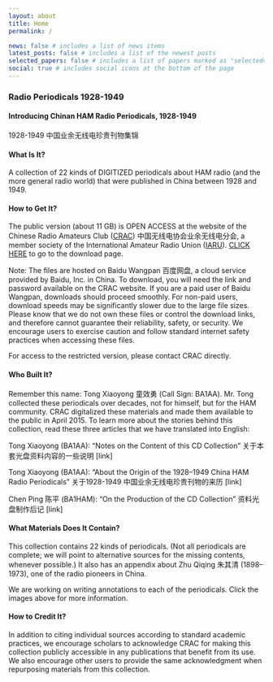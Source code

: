 ```yaml
---
layout: about
title: Home
permalink: /

news: false # includes a list of news items
latest_posts: false # includes a list of the newest posts
selected_papers: false # includes a list of papers marked as "selected={true}"
social: true # includes social icons at the bottom of the page
---
```


### Radio Periodicals 1928-1949

#### Introducing Chinan HAM Radio Periodicals, 1928-1949

1928-1949 中国业余无线电珍贵刊物集锦

#### What Is It?

A collection of 22 kinds of DIGITIZED periodicals about HAM radio (and the more general radio world) that were published in China between 1928 and 1949.

#### How to Get It?

The public version (about 11 GB) is OPEN ACCESS at the website of the Chinese Radio Amateurs Club ([CRAC](http://www.crac.org.cn/News/Detail?ID=3032)) 中国无线电协会业余无线电分会, a member society of the International Amateur Radio Union ([IARU](http://www.iaru.org/)). [CLICK HERE](http://www.crac.org.cn/News/Detail?ID=3032) to go to the download page. 

Note: The files are hosted on Baidu Wangpan 百度网盘, a cloud service provided by Baidu, Inc. in China. To download, you will need the link and password available on the CRAC website. If you are a paid user of Baidu Wangpan, downloads should proceed smoothly. For non-paid users, download speeds may be significantly slower due to the large file sizes. Please know that we do not own these files or control the download links, and therefore cannot guarantee their reliability, safety, or security. We encourage users to exercise caution and follow standard internet safety practices when accessing these files. 

For access to the restricted version, please contact CRAC directly.

#### Who Built It?

Remember this name: Tong Xiaoyong 童效勇 (Call Sign: BA1AA). Mr. Tong collected these periodicals over decades, not for himself, but for the HAM community. CRAC digitalized these materials and made them available to the public in April 2015. To learn more about the stories behind this collection, read these three articles that we have translated into English:

Tong Xiaoyong (BA1AA): “Notes on the Content of this CD Collection” 关于本套光盘资料内容的一些说明 [link]

Tong Xiaoyong (BA1AA): “About the Origin of the 1928–1949 China HAM Radio Periodicals”
关于1928-1949 中国业余无线电珍贵刊物的来历 [link]

Chen Ping 陈平 (BA1HAM): “On the Production of the CD Collection” 资料光盘制作后记 [link]

#### What Materials Does It Contain?

This collection contains 22 kinds of periodicals. (Not all periodicals are complete; we will point to alternative sources for the missing contents, whenever possible.) It also has an appendix about Zhu Qiqing 朱其清 (1898–1973), one of the radio pioneers in China. 

We are working on writing annotations to each of the periodicals. Click the images above for more information.

#### How to Credit It?

In addition to citing individual sources according to standard academic practices, we encourage scholars to acknowledge CRAC for making this collection publicly accessible in any publications that benefit from its use. We also encourage other users to provide the same acknowledgment when repurposing materials from this collection.
